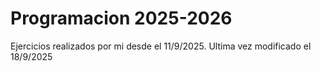 # Programacion 2025-2026
Ejercicios realizados por mi desde el 11/9/2025.
Ultima vez modificado el 18/9/2025
